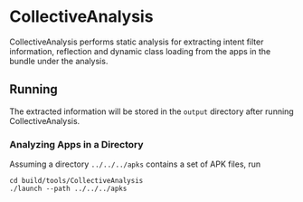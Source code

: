 CollectiveAnalysis
==================

CollectiveAnalysis performs static analysis for extracting intent filter information, reflection  and dynamic class loading from the apps in the bundle under the analysis.

## Running

The extracted information will be stored in the `output` directory after running CollectiveAnalysis.

### Analyzing Apps in a Directory

Assuming a directory `../../../apks` contains a set of APK files, run

    cd build/tools/CollectiveAnalysis
    ./launch --path ../../../apks
